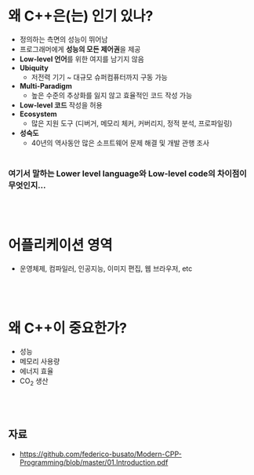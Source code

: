 # 왜 C++은(는) 인기 있나?
- 정의하는 측면의 성능이 뛰어남
- 프로그래머에게 **성능의 모든 제어권**을 제공
- **Low-level 언어**를 위한 여지를 남기지 않음
- **Ubiquity**
    - 저전력 기기 ~ 대규모 슈퍼컴퓨터까지 구동 가능
- **Multi-Paradigm**
    - 높은 수준의 추상화를 잃지 않고 효율적인 코드 작성 가능
- **Low-level 코드** 작성을 허용
- **Ecosystem**
    - 많은 지원 도구 (디버거, 메모리 체커, 커버리지, 정적 분석, 프로파일링)
- **성숙도**
    - 40년의 역사동안 많은 소프트웨어 문제 해결 및 개발 관행 조사
<br></br>
### 여기서 말하는 Lower level language와 Low-level code의 차이점이 무엇인지...
<br></br>
# 어플리케이션 영역
- 운영체제, 컴파일러, 인공지능, 이미지 편집, 웹 브라우저, etc
<br></br>
<br></br>
# 왜 C++이 중요한가?
- 성능
- 메모리 사용량
- 에너지 효율
- CO<sub>2</sub> 생산
<br></br>
<br></br>
## 자료
- https://github.com/federico-busato/Modern-CPP-Programming/blob/master/01.Introduction.pdf
